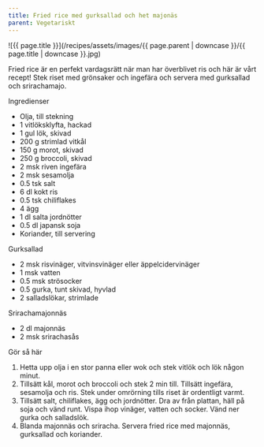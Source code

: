 ```yaml
---
title: Fried rice med gurksallad och het majonäs
parent: Vegetariskt
---
```

![{{ page.title }}](/recipes/assets/images/{{ page.parent | downcase }}/{{ page.title | downcase }}.jpg)

Fried rice är en perfekt vardagsrätt när man har överblivet ris och här är vårt recept! Stek riset med grönsaker och ingefära och servera med gurksallad och srirachamajo.

Ingredienser

- Olja, till stekning
- 1 vitlöksklyfta, hackad
- 1 gul lök, skivad
- 200 g strimlad vitkål
- 150 g morot, skivad
- 250 g broccoli, skivad
- 2 msk riven ingefära
- 2 msk sesamolja
- 0.5 tsk salt
- 6 dl kokt ris
- 0.5 tsk chiliflakes
- 4 ägg
- 1 dl salta jordnötter
- 0.5 dl japansk soja
- Koriander, till servering

Gurksallad

- 2 msk risvinäger, vitvinsvinäger eller äppelcidervinäger
- 1 msk vatten
- 0.5 msk strösocker
- 0.5 gurka, tunt skivad, hyvlad
- 2 salladslökar, strimlade

Srirachamajonnäs

- 2 dl majonnäs
- 2 msk srirachasås

Gör så här

1. Hetta upp olja i en stor panna eller wok och stek vitlök och lök någon minut.
2. Tillsätt kål, morot och broccoli och stek 2 min till. Tillsätt ingefära, sesamolja och ris. Stek under omrörning tills riset är ordentligt varmt.
3. Tillsätt salt, chiliflakes, ägg och jordnötter. Dra av från plattan, häll på soja och vänd runt. Vispa ihop vinäger, vatten och socker. Vänd ner gurka och salladslök.
4. Blanda majonnäs och sriracha. Servera fried rice med majonnäs, gurksallad och koriander.

